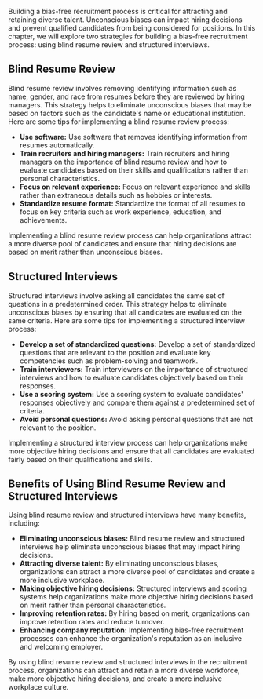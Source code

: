 
Building a bias-free recruitment process is critical for attracting and retaining diverse talent. Unconscious biases can impact hiring decisions and prevent qualified candidates from being considered for positions. In this chapter, we will explore two strategies for building a bias-free recruitment process: using blind resume review and structured interviews.

Blind Resume Review
-------------------

Blind resume review involves removing identifying information such as name, gender, and race from resumes before they are reviewed by hiring managers. This strategy helps to eliminate unconscious biases that may be based on factors such as the candidate's name or educational institution. Here are some tips for implementing a blind resume review process:

* **Use software:** Use software that removes identifying information from resumes automatically.
* **Train recruiters and hiring managers:** Train recruiters and hiring managers on the importance of blind resume review and how to evaluate candidates based on their skills and qualifications rather than personal characteristics.
* **Focus on relevant experience:** Focus on relevant experience and skills rather than extraneous details such as hobbies or interests.
* **Standardize resume format:** Standardize the format of all resumes to focus on key criteria such as work experience, education, and achievements.

Implementing a blind resume review process can help organizations attract a more diverse pool of candidates and ensure that hiring decisions are based on merit rather than unconscious biases.

Structured Interviews
---------------------

Structured interviews involve asking all candidates the same set of questions in a predetermined order. This strategy helps to eliminate unconscious biases by ensuring that all candidates are evaluated on the same criteria. Here are some tips for implementing a structured interview process:

* **Develop a set of standardized questions:** Develop a set of standardized questions that are relevant to the position and evaluate key competencies such as problem-solving and teamwork.
* **Train interviewers:** Train interviewers on the importance of structured interviews and how to evaluate candidates objectively based on their responses.
* **Use a scoring system:** Use a scoring system to evaluate candidates' responses objectively and compare them against a predetermined set of criteria.
* **Avoid personal questions:** Avoid asking personal questions that are not relevant to the position.

Implementing a structured interview process can help organizations make more objective hiring decisions and ensure that all candidates are evaluated fairly based on their qualifications and skills.

Benefits of Using Blind Resume Review and Structured Interviews
---------------------------------------------------------------

Using blind resume review and structured interviews have many benefits, including:

* **Eliminating unconscious biases:** Blind resume review and structured interviews help eliminate unconscious biases that may impact hiring decisions.
* **Attracting diverse talent:** By eliminating unconscious biases, organizations can attract a more diverse pool of candidates and create a more inclusive workplace.
* **Making objective hiring decisions:** Structured interviews and scoring systems help organizations make more objective hiring decisions based on merit rather than personal characteristics.
* **Improving retention rates:** By hiring based on merit, organizations can improve retention rates and reduce turnover.
* **Enhancing company reputation:** Implementing bias-free recruitment processes can enhance the organization's reputation as an inclusive and welcoming employer.

By using blind resume review and structured interviews in the recruitment process, organizations can attract and retain a more diverse workforce, make more objective hiring decisions, and create a more inclusive workplace culture.

